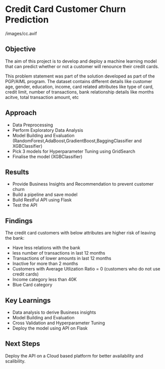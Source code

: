 # Credit Card Customer Churn Prediction

/images/cc.avif

## Objective

The aim of this project is to develop and deploy a machine learning model that can predict whether or not a customer will renounce their credit cards.

This problem statement was part of the solution developed as part of the PGP/AIML program. 
The dataset contains different details like customer age, gender, education, income, card related attributes like type of card, credit limit, number of transactions, bank relationship details like months acitve, total transaction amount, etc

## Approach

- Data Preprocessing
- Perform Exploratory Data Analysis
- Model Building and Evaluation (RandomForest,AdaBoost,GradientBoost,BaggingClassifier and XGBClassifier)
- Pick 3 models for Hyperparameter Tuning using GridSearch
- Finalise the model (XGBClassifier) 

## Results
- Provide Business Insights and Recommendation to prevent customer churn
- Build a pipeline and save model
- Build RestFul API using Flask
- Test the API

## Findings
The credit card customers with below attributes are higher risk of leaving the bank:

- Have less relations with the bank
- less number of transactions in last 12 months
- Transactions of lower amounts in last 12 months
- Inactive for more than 2 months
- Customers with Average Utlization Ratio = 0 (customers who do not use credit cards)
- Income category less than 40K
- Blue Card category

## Key Learnings
- Data analysis to derive Business insights
- Model Building and Evaluation
- Cross Validation and Hyperparameter Tuning
- Deploy the model using API on Flask

## Next Steps
Deploy the API on a Cloud based platform for better availability and scalibility.
